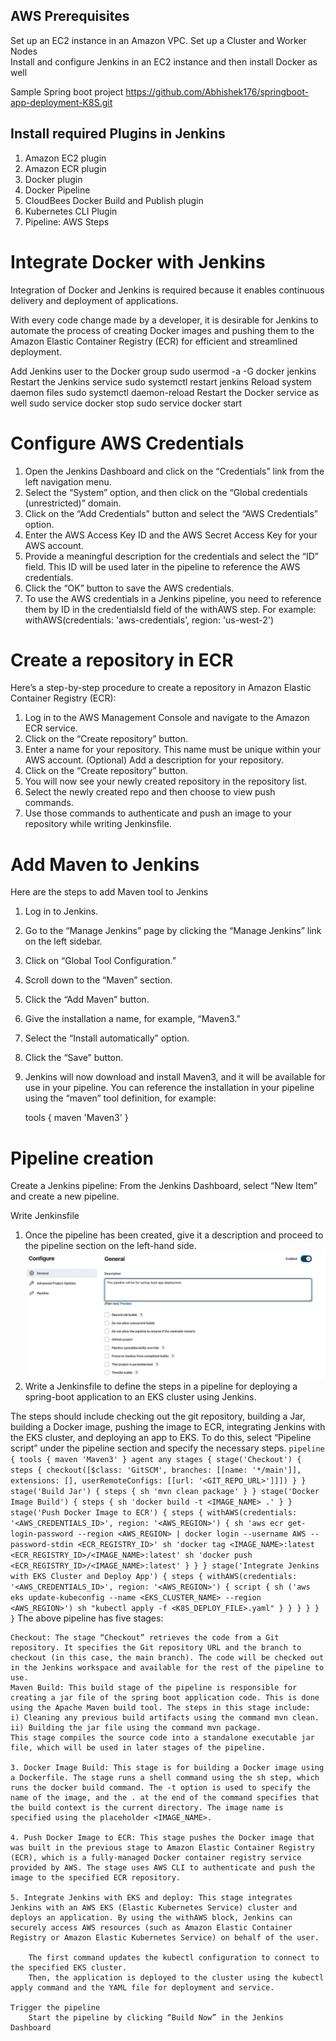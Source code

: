 ## AWS Prerequisites
Set up an EC2 instance in an Amazon VPC.
Set up a Cluster and Worker Nodes              
Install and configure Jenkins in an EC2 instance and then install Docker as well 

Sample Spring boot project
    https://github.com/Abhishek176/springboot-app-deployment-K8S.git

## Install required Plugins in Jenkins
1. Amazon EC2 plugin
2. Amazon ECR plugin
3. Docker plugin
4. Docker Pipeline
5. CloudBees Docker Build and Publish plugin
6. Kubernetes CLI Plugin
7. Pipeline: AWS Steps

# Integrate Docker with Jenkins

Integration of Docker and Jenkins is required because it enables continuous delivery and deployment of applications.

With every code change made by a developer, it is desirable for Jenkins to automate the process of creating Docker images and pushing them to the Amazon Elastic Container Registry (ECR) for efficient and streamlined deployment.

Add Jenkins user to the Docker group
    sudo usermod -a -G docker jenkins
Restart the Jenkins service
    sudo systemctl restart jenkins
Reload system daemon files
    sudo systemctl daemon-reload
Restart the Docker service as well
    sudo service docker stop
    sudo service docker start

# Configure AWS Credentials
1. Open the Jenkins Dashboard and click on the “Credentials” link from the left navigation menu.
2. Select the “System” option, and then click on the “Global credentials (unrestricted)” domain.
3. Click on the “Add Credentials” button and select the “AWS Credentials” option.
4. Enter the AWS Access Key ID and the AWS Secret Access Key for your AWS account. 
5. Provide a meaningful description for the credentials and select the “ID” field. This ID will be used  later in the pipeline to reference the AWS credentials.
6. Click the “OK” button to save the AWS credentials.
7. To use the AWS credentials in a Jenkins pipeline, you need to reference them by ID in the credentialsId field of the withAWS step. For example:
    withAWS(credentials: 'aws-credentials', region: 'us-west-2')

# Create a repository in ECR

Here’s a step-by-step procedure to create a repository in Amazon Elastic Container Registry (ECR):

1. Log in to the AWS Management Console and navigate to the Amazon ECR service.
2. Click on the “Create repository” button.
3. Enter a name for your repository. This name must be unique within your AWS account.
    (Optional) Add a description for your repository.
4. Click on the “Create repository” button.
5. You will now see your newly created repository in the repository list.
6. Select the newly created repo and then choose to view push commands.
7. Use those commands to authenticate and push an image to your repository while writing Jenkinsfile.

# Add Maven to Jenkins

Here are the steps to add Maven tool to Jenkins

1. Log in to Jenkins.
2. Go to the “Manage Jenkins” page by clicking the “Manage Jenkins” link on the left sidebar.
3. Click on “Global Tool Configuration.”
4. Scroll down to the “Maven” section.
5. Click the “Add Maven” button.
6. Give the installation a name, for example, “Maven3.”
7. Select the “Install automatically” option.
8. Click the “Save” button.
9. Jenkins will now download and install Maven3, and it will be available for use in your pipeline. 
    You can reference the installation in your pipeline using the “maven” tool definition, for example:

    tools {
        maven 'Maven3'
    }

# Pipeline creation

Create a Jenkins pipeline: From the Jenkins Dashboard, select “New Item” and create a new pipeline.

Write Jenkinsfile

1. Once the pipeline has been created, give it a description and proceed to the pipeline section on the left-hand side.
    ![Alt text](<images/Screenshot 2023-10-28 125836.png>)
2. Write a Jenkinsfile to define the steps in a pipeline for deploying a spring-boot application to an EKS cluster using Jenkins.

The steps should include checking out the git repository, building a Jar, building a Docker image, pushing the image to ECR, integrating Jenkins with the EKS cluster, and deploying an app to EKS. To do this, select “Pipeline script” under the pipeline section and specify the necessary steps.
    ```
    pipeline {
        tools {
            maven 'Maven3'
        }
        agent any
        stages {
            stage('Checkout') {
                steps {
                    checkout([$class: 'GitSCM', branches: [[name: '*/main']], extensions: [], userRemoteConfigs: [[url: '<GIT_REPO_URL>']]])
                }
            }
            stage('Build Jar') {
                steps {
                    sh 'mvn clean package'
                }
            }
            stage('Docker Image Build') {
                steps {
                    sh 'docker build -t <IMAGE_NAME> .'
                }
            }
            stage('Push Docker Image to ECR') {
                steps {
                    withAWS(credentials: '<AWS_CREDENTIALS_ID>', region: '<AWS_REGION>') {
                        sh 'aws ecr get-login-password --region <AWS_REGION> | docker login --username AWS --password-stdin <ECR_REGISTRY_ID>'
                        sh 'docker tag <IMAGE_NAME>:latest <ECR_REGISTRY_ID>/<IMAGE_NAME>:latest'
                        sh 'docker push <ECR_REGISTRY_ID>/<IMAGE_NAME>:latest'
                    }
                }
            }
            stage('Integrate Jenkins with EKS Cluster and Deploy App') {
                steps {
                    withAWS(credentials: '<AWS_CREDENTIALS_ID>', region: '<AWS_REGION>') {
                    script {
                        sh ('aws eks update-kubeconfig --name <EKS_CLUSTER_NAME> --region <AWS_REGION>')
                        sh "kubectl apply -f <K8S_DEPLOY_FILE>.yaml"
                        }
                    }
                }
            }
        }
    }
    ```
The above pipeline has five stages:

    Checkout: The stage “Checkout” retrieves the code from a Git repository. It specifies the Git repository URL and the branch to checkout (in this case, the main branch). The code will be checked out in the Jenkins workspace and available for the rest of the pipeline to use.
    Maven Build: This build stage of the pipeline is responsible for creating a jar file of the spring boot application code. This is done using the Apache Maven build tool. The steps in this stage include:
    i) Cleaning any previous build artifacts using the command mvn clean.
    ii) Building the jar file using the command mvn package.
    This stage compiles the source code into a standalone executable jar file, which will be used in later stages of the pipeline.

    3. Docker Image Build: This stage is for building a Docker image using a Dockerfile. The stage runs a shell command using the sh step, which runs the docker build command. The -t option is used to specify the name of the image, and the . at the end of the command specifies that the build context is the current directory. The image name is specified using the placeholder <IMAGE_NAME>.

    4. Push Docker Image to ECR: This stage pushes the Docker image that was built in the previous stage to Amazon Elastic Container Registry (ECR), which is a fully-managed Docker container registry service provided by AWS. The stage uses AWS CLI to authenticate and push the image to the specified ECR repository.

    5. Integrate Jenkins with EKS and deploy: This stage integrates Jenkins with an AWS EKS (Elastic Kubernetes Service) cluster and deploys an application. By using the withAWS block, Jenkins can securely access AWS resources (such as Amazon Elastic Container Registry or Amazon Elastic Kubernetes Service) on behalf of the user.

        The first command updates the kubectl configuration to connect to the specified EKS cluster.
        Then, the application is deployed to the cluster using the kubectl apply command and the YAML file for deployment and service.

    Trigger the pipeline
        Start the pipeline by clicking “Build Now” in the Jenkins Dashboard


